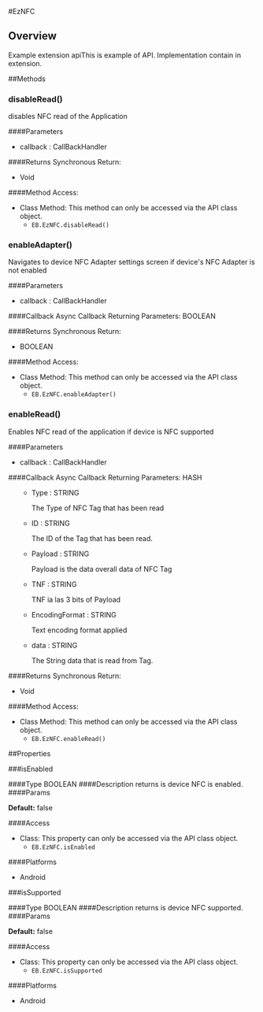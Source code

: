#EzNFC


## Overview
Example extension apiThis is example of API. Implementation contain in extension.


##Methods



### disableRead()
disables NFC read of the Application

####Parameters
<ul><li>callback : <span class='text-info'>CallBackHandler</span></li></ul>

####Returns
Synchronous Return:

* Void

####Method Access:

* Class Method: This method can only be accessed via the API class object. 
	* <code>EB.EzNFC.disableRead()</code> 


### enableAdapter()
Navigates to device NFC Adapter settings screen if device's NFC Adapter is not enabled

####Parameters
<ul><li>callback : <span class='text-info'>CallBackHandler</span></li></ul>

####Callback
Async Callback Returning Parameters: <span class='text-info'>BOOLEAN</span></p><ul></ul>

####Returns
Synchronous Return:

* BOOLEAN

####Method Access:

* Class Method: This method can only be accessed via the API class object. 
	* <code>EB.EzNFC.enableAdapter()</code> 


### enableRead()
Enables NFC read of the application if device is NFC supported

####Parameters
<ul><li>callback : <span class='text-info'>CallBackHandler</span></li></ul>

####Callback
Async Callback Returning Parameters: <span class='text-info'>HASH</span></p><ul><ul><li>Type : <span class='text-info'>STRING</span><p>The Type of NFC Tag that has been read </p></li><li>ID : <span class='text-info'>STRING</span><p>The ID of the Tag that has been read. </p></li><li>Payload : <span class='text-info'>STRING</span><p>Payload is the data overall data of NFC Tag </p></li><li>TNF : <span class='text-info'>STRING</span><p>TNF ia las 3 bits of Payload </p></li><li>EncodingFormat  : <span class='text-info'>STRING</span><p>Text encoding format applied </p></li><li>data : <span class='text-info'>STRING</span><p>The String data that is read from Tag. </p></li></ul></ul>

####Returns
Synchronous Return:

* Void

####Method Access:

* Class Method: This method can only be accessed via the API class object. 
	* <code>EB.EzNFC.enableRead()</code> 


##Properties



###isEnabled

####Type
<span class='text-info'>BOOLEAN</span> 
####Description
returns is device NFC is enabled.
####Params
<p><strong>Default:</strong> false</p>
####Access


* Class: This property can only be accessed via the API class object.
	* <code>EB.EzNFC.isEnabled</code>



####Platforms

* Android

###isSupported

####Type
<span class='text-info'>BOOLEAN</span> 
####Description
returns is device NFC supported.
####Params
<p><strong>Default:</strong> false</p>
####Access


* Class: This property can only be accessed via the API class object.
	* <code>EB.EzNFC.isSupported</code>



####Platforms

* Android